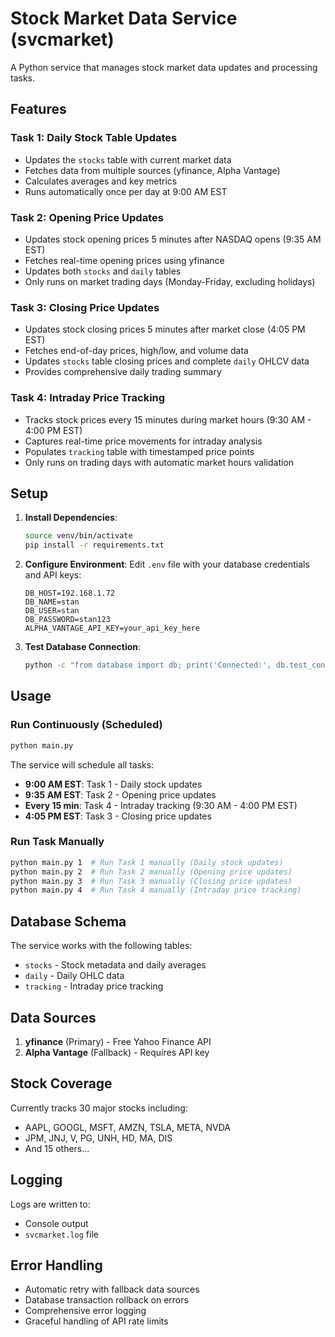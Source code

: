 # Stock Market Data Service (svcmarket)

A Python service that manages stock market data updates and processing tasks.

## Features

### Task 1: Daily Stock Table Updates
- Updates the `stocks` table with current market data
- Fetches data from multiple sources (yfinance, Alpha Vantage)
- Calculates averages and key metrics
- Runs automatically once per day at 9:00 AM EST

### Task 2: Opening Price Updates
- Updates stock opening prices 5 minutes after NASDAQ opens (9:35 AM EST)
- Fetches real-time opening prices using yfinance
- Updates both `stocks` and `daily` tables
- Only runs on market trading days (Monday-Friday, excluding holidays)

### Task 3: Closing Price Updates
- Updates stock closing prices 5 minutes after market close (4:05 PM EST)
- Fetches end-of-day prices, high/low, and volume data
- Updates `stocks` table closing prices and complete `daily` OHLCV data
- Provides comprehensive daily trading summary

### Task 4: Intraday Price Tracking
- Tracks stock prices every 15 minutes during market hours (9:30 AM - 4:00 PM EST)
- Captures real-time price movements for intraday analysis
- Populates `tracking` table with timestamped price points
- Only runs on trading days with automatic market hours validation

## Setup

1. **Install Dependencies**:
   ```bash
   source venv/bin/activate
   pip install -r requirements.txt
   ```

2. **Configure Environment**:
   Edit `.env` file with your database credentials and API keys:
   ```env
   DB_HOST=192.168.1.72
   DB_NAME=stan
   DB_USER=stan
   DB_PASSWORD=stan123
   ALPHA_VANTAGE_API_KEY=your_api_key_here
   ```

3. **Test Database Connection**:
   ```bash
   python -c "from database import db; print('Connected:', db.test_connection())"
   ```

## Usage

### Run Continuously (Scheduled)
```bash
python main.py
```
The service will schedule all tasks:
- **9:00 AM EST**: Task 1 - Daily stock updates
- **9:35 AM EST**: Task 2 - Opening price updates  
- **Every 15 min**: Task 4 - Intraday tracking (9:30 AM - 4:00 PM EST)
- **4:05 PM EST**: Task 3 - Closing price updates

### Run Task Manually
```bash
python main.py 1  # Run Task 1 manually (Daily stock updates)
python main.py 2  # Run Task 2 manually (Opening price updates)  
python main.py 3  # Run Task 3 manually (Closing price updates)
python main.py 4  # Run Task 4 manually (Intraday price tracking)
```

## Database Schema

The service works with the following tables:
- `stocks` - Stock metadata and daily averages
- `daily` - Daily OHLC data
- `tracking` - Intraday price tracking

## Data Sources

1. **yfinance** (Primary) - Free Yahoo Finance API
2. **Alpha Vantage** (Fallback) - Requires API key

## Stock Coverage

Currently tracks 30 major stocks including:
- AAPL, GOOGL, MSFT, AMZN, TSLA, META, NVDA
- JPM, JNJ, V, PG, UNH, HD, MA, DIS
- And 15 others...

## Logging

Logs are written to:
- Console output
- `svcmarket.log` file

## Error Handling

- Automatic retry with fallback data sources
- Database transaction rollback on errors
- Comprehensive error logging
- Graceful handling of API rate limits